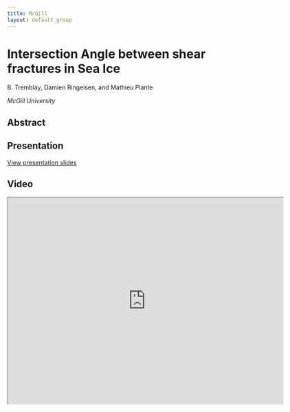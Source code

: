 ```yaml
---
title: McGill
layout: default_group
---
```

# Intersection Angle between shear fractures in Sea Ice

B. Tremblay, Damien Ringeisen, and Mathieu Plante

<i>McGill University</i>

## Abstract


## Presentation
<p><a href="https://drive.google.com/file/d/1TY1qlaF_VleaUj-ZwWynVjCerPuI6RPQ/view?usp=sharing">View presentation slides</a></p>

## Video
<iframe src="https://drive.google.com/file/d/1ypNtGNyVfqgjbApPCUA0j5w8uQ8TSbEz/preview" width="640" height="480"></iframe>
